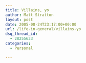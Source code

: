 ```yaml
---
title: Villains, yo
author: Matt Stratton
layout: post
date: 2005-08-24T23:17:00+00:00
url: /life-in-general/villains-yo
dsq_thread_id:
  - 28255633
categories:
  - Personal

---
```

<a href="http://www.krakowstudios.com/archive.php?date=20050211" target="_blank"></a>